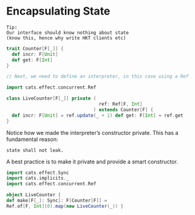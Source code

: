 # Encapsulating State

```
Tip:
Our interface should know nothing about state
(know this, hence why write HKT clients etc)
```

```scala
trait Counter[F[_]] {
  def incr: F[Unit]
  def get: F[Int]
}

// Next, we need to define an interpreter, in this case using a Ref

import cats.effect.concurrent.Ref

class LiveCounter[F[_]] private (
                                  ref: Ref[F, Int]
                                ) extends Counter[F] {
  def incr: F[Unit] = ref.update(_ + 1) def get: F[Int] = ref.get
}
```

Notice how we made the interpreter’s constructor private.
This has a fundamental reason:

    state shall not leak.

A best practice is to make it private and provide a smart constructor.

```scala
import cats.effect.Sync
import cats.implicits._
import cats.effect.concurrent.Ref

object LiveCounter {
def make[F[_]: Sync]: F[Counter[F]] =
Ref.of[F, Int](0).map(new LiveCounter(_)) }


```
